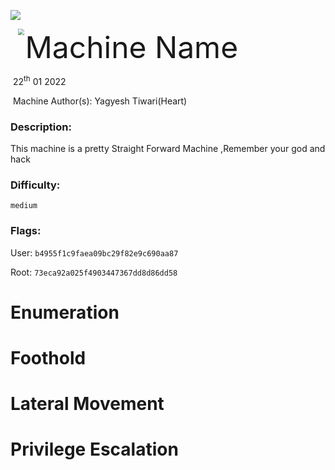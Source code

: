 ![](assets/images/banner.png)



<img src="assets/images/htb.png" style="margin-left: 20px; zoom: 60%;" align=left />    	<font size="10">Machine Name</font>

​		22<sup>th</sup> 01 2022

​		Machine Author(s): 
Yagyesh Tiwari(Heart)
​		

 



### Description:

This machine is a pretty Straight Forward Machine ,Remember your god and hack

### Difficulty:

`medium`

### Flags:

User: `b4955f1c9faea09bc29f82e9c690aa87`

Root: `73eca92a025f4903447367dd8d86dd58`


# Enumeration



# Foothold



# Lateral Movement



# Privilege Escalation

